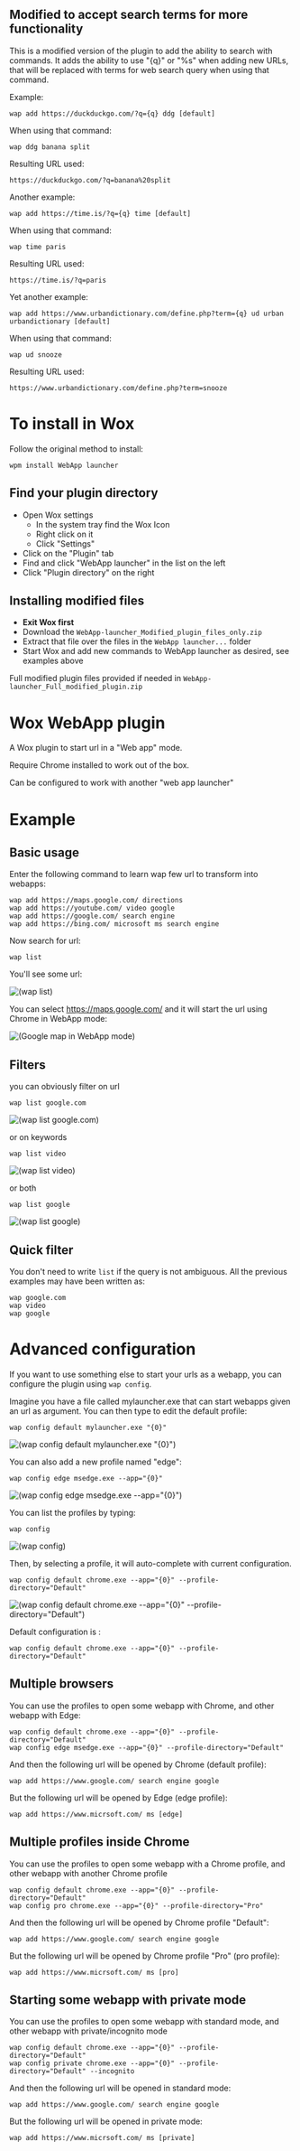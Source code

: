 ## Modified to accept search terms for more functionality
This is a modified version of the plugin to add the ability to search with commands.
It adds the ability to use "{q}" or "%s" when adding new URLs, that will be replaced with terms for web search query when using that command.

Example:
```
wap add https://duckduckgo.com/?q={q} ddg [default]
```
When using that command:
```
wap ddg banana split
```
Resulting URL used:
```
https://duckduckgo.com/?q=banana%20split
```

Another example:
```
wap add https://time.is/?q={q} time [default]
```
When using that command:
```
wap time paris
```
Resulting URL used:
```
https://time.is/?q=paris
```

Yet another example:
```
wap add https://www.urbandictionary.com/define.php?term={q} ud urban urbandictionary [default]
```
When using that command:
```
wap ud snooze
```
Resulting URL used:
```
https://www.urbandictionary.com/define.php?term=snooze
```

# To install in Wox

Follow the original method to install:

```
wpm install WebApp launcher
```
## Find your plugin directory
- Open Wox settings
  - In the system tray find the Wox Icon
  - Right click on it
  - Click "Settings"
- Click on the "Plugin" tab
- Find and click "WebApp launcher" in the list on the left
- Click "Plugin directory" on the right

## Installing modified files
- **Exit Wox first**
- Download the `WebApp-launcher_Modified_plugin_files_only.zip`
- Extract that file over the files in the `WebApp launcher...` folder
- Start Wox and add new commands to WebApp launcher as desired, see examples above

Full modified plugin files provided if needed in `WebApp-launcher_Full_modified_plugin.zip`

# Wox WebApp plugin

A Wox plugin to start url in a "Web app" mode.

Require Chrome installed to work out of the box.

Can be configured to work with another "web app launcher"

# Example 

## Basic usage

Enter the following command to learn wap few url to transform into webapps:

```
wap add https://maps.google.com/ directions
wap add https://youtube.com/ video google
wap add https://google.com/ search engine
wap add https://bing.com/ microsoft ms search engine
```

Now search for url:

```
wap list
```

You'll see some url:

![(wap list)](doc/01-wap-list.png)

You can select https://maps.google.com/ and it will start the url using Chrome in WebApp mode:

![(Google map in WebApp mode)](doc/02-google-map-webapp-mode.png)

## Filters

you can obviously filter on url

```
wap list google.com
```

![(wap list google.com)](doc/03-wap-list-google-com.png)

or on keywords

```
wap list video
```

![(wap list video)](doc/04-wap-list-video.png)

or both

```
wap list google
```

![(wap list google)](doc/05-wap-list-google.png)


## Quick filter

You don't need to write `list` if the query is not ambiguous. All the previous examples may have been written as:

```
wap google.com
wap video
wap google
```

# Advanced configuration

If you want to use something else to start your urls as a webapp, you can configure the plugin using `wap config`.

Imagine you have a file called mylauncher.exe that can start webapps given an url as argument. You can then type to edit the default profile:

```
wap config default mylauncher.exe "{0}"
```
![(wap config default mylauncher.exe "{0}")](doc/06-wap-config-mylauncher.png)

You can also add a new profile named "edge":

```
wap config edge msedge.exe --app="{0}"
```
![(wap config edge msedge.exe --app="{0}")](doc/07-wap-config-edge.png)

You can list the profiles by typing:

```
wap config
```
![(wap config)](doc/08-wap-config.png)

Then, by selecting a profile, it will auto-complete with current configuration.

```
wap config default chrome.exe --app="{0}" --profile-directory="Default"
```
![(wap config default chrome.exe --app="{0}" --profile-directory="Default")](doc/09-wap-config-default.png)

Default configuration is :
```
wap config default chrome.exe --app="{0}" --profile-directory="Default"
```
## Multiple browsers

You can use the profiles to open some webapp with Chrome, and other webapp with Edge:

```
wap config default chrome.exe --app="{0}" --profile-directory="Default"
wap config edge msedge.exe --app="{0}" --profile-directory="Default"
```

And then the following url will be opened by Chrome (default profile):
```
wap add https://www.google.com/ search engine google
```

But the following url will be opened by Edge (edge profile):
```
wap add https://www.micrsoft.com/ ms [edge]
```

## Multiple profiles inside Chrome

You can use the profiles to open some webapp with a Chrome profile, and other webapp with another Chrome profile

```
wap config default chrome.exe --app="{0}" --profile-directory="Default"
wap config pro chrome.exe --app="{0}" --profile-directory="Pro"
```

And then the following url will be opened by Chrome profile "Default":
```
wap add https://www.google.com/ search engine google
```

But the following url will be opened by Chrome profile "Pro" (pro profile):
```
wap add https://www.micrsoft.com/ ms [pro]
```

## Starting some webapp with private mode

You can use the profiles to open some webapp with standard mode, and other webapp with private/incognito mode

```
wap config default chrome.exe --app="{0}" --profile-directory="Default"
wap config private chrome.exe --app="{0}" --profile-directory="Default" --incognito
```

And then the following url will be opened in standard mode:
```
wap add https://www.google.com/ search engine google
```

But the following url will be opened in private mode:
```
wap add https://www.micrsoft.com/ ms [private]
```
